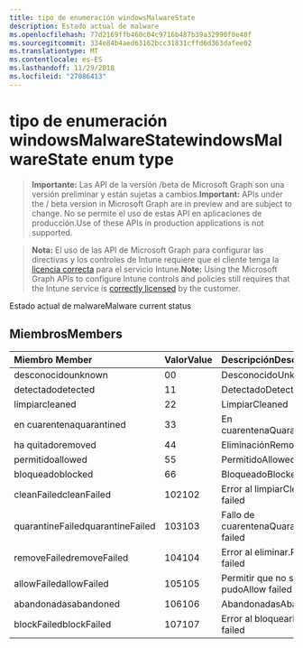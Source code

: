 ```yaml
---
title: tipo de enumeración windowsMalwareState
description: Estado actual de malware
ms.openlocfilehash: 77d2169ffb460c04c9716b487b39a32990f0e40f
ms.sourcegitcommit: 334e84b4aed63162bcc31831cffd6d363dafee02
ms.translationtype: MT
ms.contentlocale: es-ES
ms.lasthandoff: 11/29/2018
ms.locfileid: "27086413"
---
```

# <a name="windowsmalwarestate-enum-type"></a><span data-ttu-id="acc42-103">tipo de enumeración windowsMalwareState</span><span class="sxs-lookup"><span data-stu-id="acc42-103">windowsMalwareState enum type</span></span>

> <span data-ttu-id="acc42-104">**Importante:** Las API de la versión /beta de Microsoft Graph son una versión preliminar y están sujetas a cambios.</span><span class="sxs-lookup"><span data-stu-id="acc42-104">**Important:** APIs under the / beta version in Microsoft Graph are in preview and are subject to change.</span></span> <span data-ttu-id="acc42-105">No se permite el uso de estas API en aplicaciones de producción.</span><span class="sxs-lookup"><span data-stu-id="acc42-105">Use of these APIs in production applications is not supported.</span></span>

> <span data-ttu-id="acc42-106">**Nota:** El uso de las API de Microsoft Graph para configurar las directivas y los controles de Intune requiere que el cliente tenga la [licencia correcta](https://go.microsoft.com/fwlink/?linkid=839381) para el servicio Intune.</span><span class="sxs-lookup"><span data-stu-id="acc42-106">**Note:** Using the Microsoft Graph APIs to configure Intune controls and policies still requires that the Intune service is [correctly licensed](https://go.microsoft.com/fwlink/?linkid=839381) by the customer.</span></span>

<span data-ttu-id="acc42-107">Estado actual de malware</span><span class="sxs-lookup"><span data-stu-id="acc42-107">Malware current status</span></span>
## <a name="members"></a><span data-ttu-id="acc42-108">Miembros</span><span class="sxs-lookup"><span data-stu-id="acc42-108">Members</span></span>
|<span data-ttu-id="acc42-109">Miembro	</span><span class="sxs-lookup"><span data-stu-id="acc42-109">Member</span></span>|<span data-ttu-id="acc42-110">Valor</span><span class="sxs-lookup"><span data-stu-id="acc42-110">Value</span></span>|<span data-ttu-id="acc42-111">Descripción</span><span class="sxs-lookup"><span data-stu-id="acc42-111">Description</span></span>|
|:---|:---|:---|
|<span data-ttu-id="acc42-112">desconocido</span><span class="sxs-lookup"><span data-stu-id="acc42-112">unknown</span></span>|<span data-ttu-id="acc42-113">0</span><span class="sxs-lookup"><span data-stu-id="acc42-113">0</span></span>|<span data-ttu-id="acc42-114">Desconocido</span><span class="sxs-lookup"><span data-stu-id="acc42-114">Unknown</span></span>|
|<span data-ttu-id="acc42-115">detectado</span><span class="sxs-lookup"><span data-stu-id="acc42-115">detected</span></span>|<span data-ttu-id="acc42-116">1</span><span class="sxs-lookup"><span data-stu-id="acc42-116">1</span></span>|<span data-ttu-id="acc42-117">Detectado</span><span class="sxs-lookup"><span data-stu-id="acc42-117">Detected</span></span>|
|<span data-ttu-id="acc42-118">limpiar</span><span class="sxs-lookup"><span data-stu-id="acc42-118">cleaned</span></span>|<span data-ttu-id="acc42-119">2</span><span class="sxs-lookup"><span data-stu-id="acc42-119">2</span></span>|<span data-ttu-id="acc42-120">Limpiar</span><span class="sxs-lookup"><span data-stu-id="acc42-120">Cleaned</span></span>|
|<span data-ttu-id="acc42-121">en cuarentena</span><span class="sxs-lookup"><span data-stu-id="acc42-121">quarantined</span></span>|<span data-ttu-id="acc42-122">3</span><span class="sxs-lookup"><span data-stu-id="acc42-122">3</span></span>|<span data-ttu-id="acc42-123">En cuarentena</span><span class="sxs-lookup"><span data-stu-id="acc42-123">Quarantined</span></span>|
|<span data-ttu-id="acc42-124">ha quitado</span><span class="sxs-lookup"><span data-stu-id="acc42-124">removed</span></span>|<span data-ttu-id="acc42-125">4</span><span class="sxs-lookup"><span data-stu-id="acc42-125">4</span></span>|<span data-ttu-id="acc42-126">Eliminación</span><span class="sxs-lookup"><span data-stu-id="acc42-126">Removed</span></span>|
|<span data-ttu-id="acc42-127">permitido</span><span class="sxs-lookup"><span data-stu-id="acc42-127">allowed</span></span>|<span data-ttu-id="acc42-128">5</span><span class="sxs-lookup"><span data-stu-id="acc42-128">5</span></span>|<span data-ttu-id="acc42-129">Permitido</span><span class="sxs-lookup"><span data-stu-id="acc42-129">Allowed</span></span>|
|<span data-ttu-id="acc42-130">bloqueado</span><span class="sxs-lookup"><span data-stu-id="acc42-130">blocked</span></span>|<span data-ttu-id="acc42-131">6</span><span class="sxs-lookup"><span data-stu-id="acc42-131">6</span></span>|<span data-ttu-id="acc42-132">Bloqueado</span><span class="sxs-lookup"><span data-stu-id="acc42-132">Blocked</span></span>|
|<span data-ttu-id="acc42-133">cleanFailed</span><span class="sxs-lookup"><span data-stu-id="acc42-133">cleanFailed</span></span>|<span data-ttu-id="acc42-134">102</span><span class="sxs-lookup"><span data-stu-id="acc42-134">102</span></span>|<span data-ttu-id="acc42-135">Error al limpiar</span><span class="sxs-lookup"><span data-stu-id="acc42-135">Clean failed</span></span>|
|<span data-ttu-id="acc42-136">quarantineFailed</span><span class="sxs-lookup"><span data-stu-id="acc42-136">quarantineFailed</span></span>|<span data-ttu-id="acc42-137">103</span><span class="sxs-lookup"><span data-stu-id="acc42-137">103</span></span>|<span data-ttu-id="acc42-138">Fallo de cuarentena</span><span class="sxs-lookup"><span data-stu-id="acc42-138">Quarantine failed</span></span>|
|<span data-ttu-id="acc42-139">removeFailed</span><span class="sxs-lookup"><span data-stu-id="acc42-139">removeFailed</span></span>|<span data-ttu-id="acc42-140">104</span><span class="sxs-lookup"><span data-stu-id="acc42-140">104</span></span>|<span data-ttu-id="acc42-141">Error al eliminar.</span><span class="sxs-lookup"><span data-stu-id="acc42-141">Remove failed</span></span>|
|<span data-ttu-id="acc42-142">allowFailed</span><span class="sxs-lookup"><span data-stu-id="acc42-142">allowFailed</span></span>|<span data-ttu-id="acc42-143">105</span><span class="sxs-lookup"><span data-stu-id="acc42-143">105</span></span>|<span data-ttu-id="acc42-144">Permitir que no se pudo</span><span class="sxs-lookup"><span data-stu-id="acc42-144">Allow failed</span></span>|
|<span data-ttu-id="acc42-145">abandonadas</span><span class="sxs-lookup"><span data-stu-id="acc42-145">abandoned</span></span>|<span data-ttu-id="acc42-146">106</span><span class="sxs-lookup"><span data-stu-id="acc42-146">106</span></span>|<span data-ttu-id="acc42-147">Abandonadas</span><span class="sxs-lookup"><span data-stu-id="acc42-147">Abandoned</span></span>|
|<span data-ttu-id="acc42-148">blockFailed</span><span class="sxs-lookup"><span data-stu-id="acc42-148">blockFailed</span></span>|<span data-ttu-id="acc42-149">107</span><span class="sxs-lookup"><span data-stu-id="acc42-149">107</span></span>|<span data-ttu-id="acc42-150">Error al bloquear</span><span class="sxs-lookup"><span data-stu-id="acc42-150">Block failed</span></span>|





